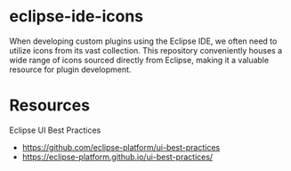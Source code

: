 # eclipse-ide-icons
When developing custom plugins using the Eclipse IDE, we often need to utilize icons from its vast collection. This repository conveniently houses a wide range of icons sourced directly from Eclipse, making it a valuable resource for plugin development.

# Resources
Eclipse UI Best Practices 
- https://github.com/eclipse-platform/ui-best-practices
- https://eclipse-platform.github.io/ui-best-practices/
